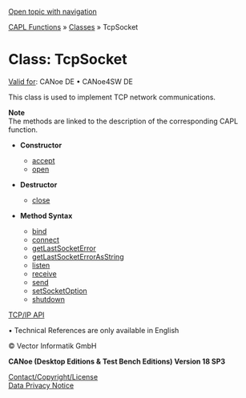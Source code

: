 [Open topic with navigation](../../../../CANoeDEFamily.htm#Topics/CAPLFunctions/ObjectOrientedProg/CAPLfunctionsOOPTCPSocket.md)

[CAPL Functions](../CAPLfunctions.md) » [Classes](CAPLfunctionsOOPClassesObjects.md) » TcpSocket

# Class: TcpSocket

[Valid for](../../Shared/FeatureAvailability.md):  CANoe DE • CANoe4SW DE

This class is used to implement TCP network communications.

**Note**  
The methods are linked to the description of the corresponding CAPL function.

- **Constructor**
  - [accept](../TCPIPAPI/Functions/CAPLfunctionTCPAccept.md)
  - [open](../TCPIPAPI/Functions/CAPLfunctionTCPOpen.md)

- **Destructor**
  - [close](../TCPIPAPI/Functions/CAPLfunctionTCPClose.md)

- **Method Syntax**
  - [bind](../TCPIPAPI/Functions/CAPLfunctionIPBind.md)
  - [connect](../TCPIPAPI/Functions/CAPLfunctionTCPConnect.md)
  - [getLastSocketError](../TCPIPAPI/Functions/CAPLfunctionIPGetLastSocketError.md)
  - [getLastSocketErrorAsString](../TCPIPAPI/Functions/CAPLfunctionIPGetLastSocketErrorAsString.md)
  - [listen](../TCPIPAPI/Functions/CAPLfunctionTCPListen.md)
  - [receive](../TCPIPAPI/Functions/CAPLfunctionTCPReceive.md)
  - [send](../TCPIPAPI/Functions/CAPLfunctionTCPSend.md)
  - [setSocketOption](../TCPIPAPI/Functions/CAPLfunctionIPSetSocketOption.md)
  - [shutdown](../TCPIPAPI/Functions/CAPLfunctionTCPShutdown.md)

[TCP/IP API](../TCPIPAPI/CAPLfunctionsTCPIPOverview.md)

•  Technical References are only available in English

© Vector Informatik GmbH

**CANoe (Desktop Editions & Test Bench Editions) Version 18 SP3**

[Contact/Copyright/License](../../Shared/ContactCopyrightLicense.md)  
[Data Privacy Notice](https://www.vector.com/int/en/company/get-info/privacy-policy/)
